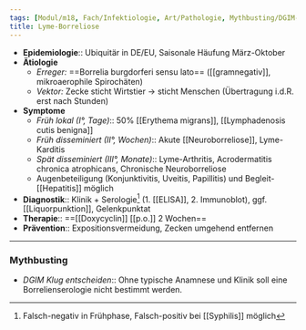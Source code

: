 ```yaml
---
tags: [Modul/m18, Fach/Infektiologie, Art/Pathologie, Mythbusting/DGIM-Klug-entscheiden]
title: Lyme-Borreliose
---
```

- **Epidemiologie**:: Ubiquitär in DE/EU, Saisonale Häufung März-Oktober
- **Ätiologie**
	- *Erreger:* ==Borrelia burgdorferi sensu lato== ([[gramnegativ]], mikroaerophile Spirochäten)
	- *Vektor:* Zecke sticht Wirtstier → sticht Menschen (Übertragung i.d.R. erst nach Stunden)
- **Symptome**
	- *Früh lokal (I°, Tage)*:: 50% [[Erythema migrans]], [[Lymphadenosis cutis benigna]]
	- *Früh disseminiert (II°, Wochen)*:: Akute [[Neuroborreliose]], Lyme-Karditis
	- *Spät disseminiert (III°, Monate)*:: Lyme-Arthritis, Acrodermatitis chronica atrophicans, Chronische Neuroborreliose
	- Augenbeteiligung (Konjunktivitis, Uveitis, Papillitis) und Begleit-[[Hepatitis]] möglich
- **Diagnostik**:: Klinik + Serologie[^1] (1. [[ELISA]], 2. Immunoblot), ggf. [[Liquorpunktion]], Gelenkpunktat
- **Therapie**:: ==[[Doxycyclin]] [[p.o.]] 2 Wochen==
- **Prävention**:: Expositionsvermeidung, Zecken umgehend entfernen
---
### Mythbusting
- *DGIM Klug entscheiden*:: Ohne typische Anamnese und Klinik soll eine Borrelienserologie nicht bestimmt werden.

[^1]: Falsch-negativ in Frühphase, Falsch-positiv bei [[Syphilis]] möglich